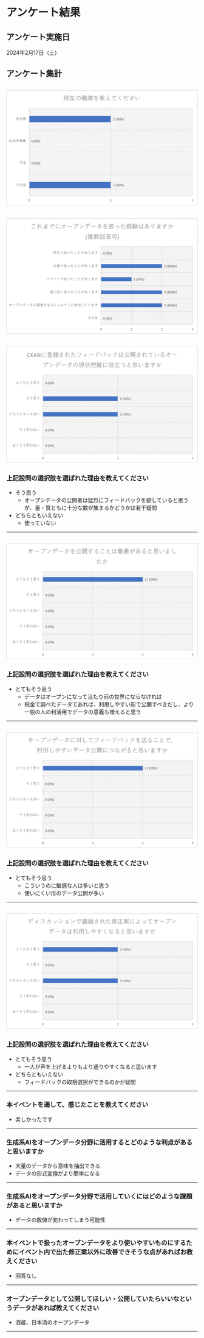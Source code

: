 # アンケート結果

## アンケート実施日
2024年2月17日（土）

## アンケート集計
![alt text](media/20240217/image.png)
---
![alt text](media/20240217/image-1.png)
---
![alt text](media/20240217/image-2.png)
---
### 上記設問の選択肢を選ばれた理由を教えてください
- そう思う
  - オープンデータの公開者は猛烈にフィードバックを欲していると思うが、量・質ともに十分な数が集まるかどうかは若干疑問
- どちらともいえない
  - 使っていない
---
![alt text](media/20240217/image-3.png)
---
### 上記設問の選択肢を選ばれた理由を教えてください
- とてもそう思う
  - データはオープンになって当たり前の世界にならなければ
  - 税金で調べたデータであれば、利用しやすい形で公開すべきだし、より一般の人の利活用でデータの意義も増えると思う
---
![alt text](media/20240217/image-4.png)
---
### 上記設問の選択肢を選ばれた理由を教えてください
- とてもそう思う
  - こういうのに敏感な人は多いと思う
  - 使いにくい形のデータ公開が多い
---
![alt text](media/20240217/image-5.png)
---
### 上記設問の選択肢を選ばれた理由を教えてください
- とてもそう思う
  - 一人が声を上げるよりもより通りやすくなると思います
- どちらともいえない
  - フィードバックの取捨選択ができるのかが疑問
---
### 本イベントを通して、感じたことを教えてください
- 楽しかったです
---
### 生成系AIをオープンデータ分野に活用するとどのような利点があると思いますか
- 大量のデータから意味を抽出できる
- データの形式変換がより簡単になる
---
### 生成系AIをオープンデータ分野で活用していくにはどのような課題があると思いますか
- データの数値が変わってしまう可能性
---
### 本イベントで扱ったオープンデータをより使いやすいものにするためにイベント内で出た修正案以外に改善できそうな点があればお教えください
- 回答なし
---
### オープンデータとして公開してほしい・公開していたらいいなというデータがあれば教えてください
- 酒蔵、日本酒のオープンデータ
---
